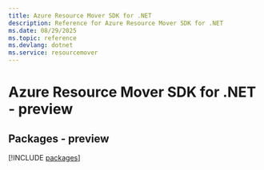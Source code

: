 ```yaml
---
title: Azure Resource Mover SDK for .NET
description: Reference for Azure Resource Mover SDK for .NET
ms.date: 08/29/2025
ms.topic: reference
ms.devlang: dotnet
ms.service: resourcemover
---
```

# Azure Resource Mover SDK for .NET - preview
## Packages - preview
[!INCLUDE [packages](resource-mover-index.md)]